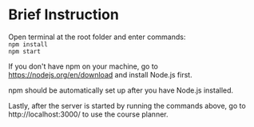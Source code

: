 # Brief Instruction

Open terminal at the root folder and enter commands:\
`npm install`\
`npm start`

If you don't have npm on your machine, go to https://nodejs.org/en/download and install Node.js first.

npm should be automatically set up after you have Node.js installed.

Lastly, after the server is started by running the commands above, go to http://localhost:3000/ to use the course planner.
